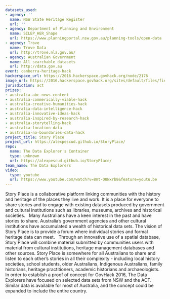 ```yaml
---
datasets_used:
- agency: ''
  name: NSW State Heritage Register
  url: ''
- agency: Department of Planning and Environment
  name: SILEP_HER_Shape
  url: https://www.planningportal.nsw.gov.au/planning-tools/open-data
- agency: Trove
  name: Trove Data
  url: http://trove.nla.gov.au/
- agency: Australian Government
  name: All searchable datasets
  url: http://data.gov.au
event: canberra-heritage-hack
hackerspace_url: https://2016.hackerspace.govhack.org/node/2176
image_url: https://2016.hackerspace.govhack.org/sites/default/files/field/image/storyplaceicon_0.png
jurisdiction: act
prizes:
- australia-abc-news-content
- australia-commerically-viable-hack
- australia-creative-humanities-hack
- australia-data-intelligence-hack
- australia-innovative-ideas-hack
- australia-inspired-by-research-hack
- australia-storytelling-hack
- australia-location-data
- australia-no-boundaries-data-hack
project_title: Story Place
project_url: https://alexpescud.github.io/StoryPlace/
repo:
  name: The Data Explorer's Container
  type: unknown
  url: https://alexpescud.github.io/StoryPlace/
team_name: The Data Explorers
video:
  type: youtube
  url: https://www.youtube.com/watch?v=8mt-OUNxrb8&feature=youtu.be
---
```


Story Place is a collaborative platform linking communities with the history and heritage of the places they live and work. It is a place for everyone to share stories and to engage with existing datasets produced by government and cultural institutions such as libraries, museums, archives and historical societies.
 
Many Australians have a keen interest in the past and have stories to share. Australia’s government agencies and other cultural institutions have accumulated a wealth of historical data sets. The vision of Story Place is to provide a forum where individual stories and formal heritage data can meet.
 
Through an innovative use of a spatial database, Story Place will combine material submitted by communities users with material from cultural institutions, heritage management databases and other sources. Story Place is somewhere for all Australians to share and listen to each other’s stories in all their complexity - including local history societies, school students, older Australians, Indigenous Australians, family historians, heritage practitioners, academic historians and archaeologists.
 
In order to establish a proof of concept for GovHack 2016, The Data Explorers have focused on selected data sets from NSW and the ACT. Similar data is available for most of Australia, and the concept could be expanded to include the entire country.